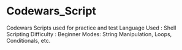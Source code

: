 # Codewars_Script
Codewars Scripts used for practice and test
Language Used : Shell Scripting
Difficulty : Beginner
Modes: String Manipulation, Loops, Conditionals, etc.
